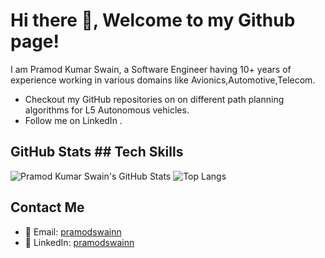 # Hi there 👋, Welcome to my Github page!

I am Pramod Kumar Swain, a Software Engineer having 10+ years of experience working in various domains like Avionics,Automotive,Telecom.
- Checkout my GitHub repositories on  on different path planning algorithms for L5 Autonomous vehicles.
- Follow me on LinkedIn .

## GitHub Stats                                                                                                                                                   ## Tech Skills

![Pramod Kumar Swain's GitHub Stats](https://github-readme-stats.vercel.app/api?username=pramodswainn&show_icons=true)                                            ![Top Langs](https://github-readme-stats.vercel.app/api/top-langs/?username=pramodswainn)

## Contact Me
- 📧 Email: [pramodswainn](mailto:pramodswainn@gmail.com)
- 💼 LinkedIn: [pramodswainn](https://www.linkedin.com/in/pramod-swain/)
